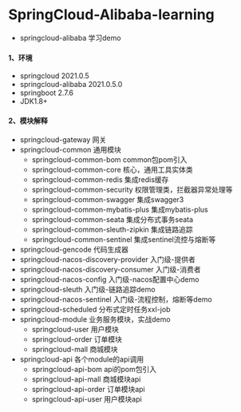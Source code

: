 # SpringCloud-Alibaba-learning
- springcloud-alibaba 学习demo

#### 1、环境
- springcloud  2021.0.5
- springcloud-alibaba 2021.0.5.0
- springboot 2.7.6
- JDK1.8+

#### 2、模块解释
- springcloud-gateway  网关
- springcloud-common  通用模块
  - springcloud-common-bom common包pom引入
  - springcloud-common-core  核心，通用工具实体类
  - springcloud-common-redis  集成redis缓存
  - springcloud-common-security 权限管理类，拦截器异常处理等
  - springcloud-common-swagger 集成swagger3
  - springcloud-common-mybatis-plus 集成mybatis-plus
  - springcloud-common-seata 集成分布式事务seata
  - springcloud-common-sleuth-zipkin 集成链路追踪
  - springcloud-common-sentinel 集成sentinel流控与熔断等
- springcloud-gencode 代码生成器
- springcloud-nacos-discovery-provider 入门级-提供者
- springcloud-nacos-discovery-consumer 入门级-消费者
- springcloud-nacos-config  入门级-nacos配置中心demo
- springcloud-sleuth  入门级-链路追踪demo
- springcloud-nacos-sentinel 入门级-流程控制，熔断等demo
- springcloud-scheduled  分布式定时任务xxl-job
- springcloud-module  业务服务模块，实战demo
  - springcloud-user 用户模块
  - springcloud-order 订单模块
  - springcloud-mall 商城模块
- springcloud-api   各个module的api调用
  - springcloud-api-bom  api的pom包引入
  - springcloud-api-mall  商城模块api
  - springcloud-api-order  订单模块api
  - springcloud-api-user  用户模块api
